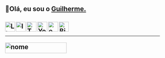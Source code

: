 <h2>👋Olá, eu sou o <a href="https://www.linkedin.com/in/guilhermebini/">Guilherme.</a><h2>
<a target="_blank" href="https://www.linkedin.com/in/guilhermebini">
  <img align="left" alt="LinkdeIN" width="32px" src="https://cdn.jsdelivr.net/npm/simple-icons@v3/icons/linkedin.svg" />
<a target="_blank" href="https://www.instagram.com/guilhermebinii/">
  <img align="left" alt="Instagram" width="32px" src="https://cdn.jsdelivr.net/npm/simple-icons@v3/icons/instagram.svg" />
<a target ="_blank" href="https://twitter.com/GuilhermeBinii">
  <img align="left" alt="Twitter" width="32px" src="https://img.icons8.com/metro/452/twitter.png" />
<a target ="_blank" href="https://www.youtube.com/channel/UCfng6rsJSwMzOE6MsvDTnvg" />
  <img align="left" alt="Youtube" width="32px" src="https://image.flaticon.com/icons/png/512/48/48968.png" />
<a target ="_blank" href="mailto:guilhermebini@outlook.com">
  <img align="left" alt="email" width="32px" src="https://cdn.icon-icons.com/icons2/2131/PNG/512/email_mesasge_envelope_icon_131541.png" />
<a target="_blank" href="https://biolinky.co/guilhermebini">
  <img align="left" alt="Biolinky" width="32px" src="https://img.icons8.com/metro/452/more.png" />
<br>
<hr>
<a target="_blank" href="https://www.linkedin.com/in/guilhermebini">
 <img align="up" width="200px" height="35" alt="nome" src="https://i.ibb.co/M1gLnj0/Guilherme.png" 
